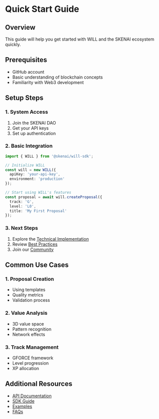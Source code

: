 # Quick Start Guide

## Overview
This guide will help you get started with WILL and the SKENAI ecosystem quickly.

## Prerequisites
- GitHub account
- Basic understanding of blockchain concepts
- Familiarity with Web3 development

## Setup Steps

### 1. System Access
1. Join the SKENAI DAO
2. Get your API keys
3. Set up authentication

### 2. Basic Integration
```typescript
import { WILL } from '@skenai/will-sdk';

// Initialize WILL
const will = new WILL({
  apiKey: 'your-api-key',
  environment: 'production'
});

// Start using WILL's features
const proposal = await will.createProposal({
  track: 'G',
  level: 'L0',
  title: 'My First Proposal'
});
```

### 3. Next Steps
1. Explore the [Technical Implementation](Technical-Implementation)
2. Review [Best Practices](https://sken.ai/best-practices)
3. Join our [Community](Community)

## Common Use Cases

### 1. Proposal Creation
- Using templates
- Quality metrics
- Validation process

### 2. Value Analysis
- 3D value space
- Pattern recognition
- Network effects

### 3. Track Management
- GFORCE framework
- Level progression
- XP allocation

## Additional Resources
- [API Documentation](API)
- [SDK Guide](SDK)
- [Examples](Examples)
- [FAQs](FAQ)
